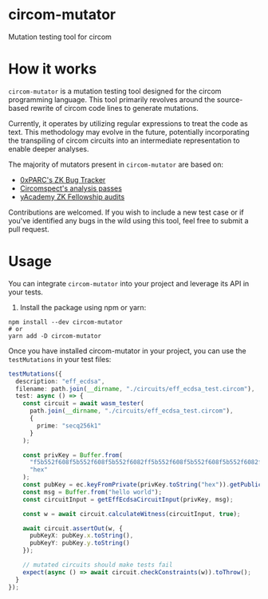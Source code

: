 # circom-mutator

Mutation testing tool for circom

# How it works

`circom-mutator` is a mutation testing tool designed for the circom programming language. This tool primarily revolves around the source-based rewrite of circom code lines to generate mutations.


Currently, it operates by utilizing regular expressions to treat the code as text. This methodology may evolve in the future, potentially incorporating the transpiling of circom circuits into an intermediate representation to enable deeper analyses.

The majority of mutators present in `circom-mutator` are based on:

- [0xPARC's ZK Bug Tracker](https://github.com/0xPARC/zk-bug-tracker#dark-forest-1)
- [Circomspect's analysis passes](https://github.com/trailofbits/circomspect/blob/main/doc/analysis_passes.md)
- [yAcademy ZK Fellowship audits](https://github.com/zBlock-1)


Contributions are welcomed. If you wish to include a new test case or if you've identified any bugs in the wild using this tool, feel free to submit a pull request.

# Usage

You can integrate `circom-mutator` into your project and leverage its API in your tests. 

1. Install the package using npm or yarn:

```
npm install --dev circom-mutator
# or
yarn add -D circom-mutator
```

Once you have installed circom-mutator in your project, you can use the `testMutations` in your test files:

```typescript
testMutations({
  description: "eff_ecdsa",
  filename: path.join(__dirname, "./circuits/eff_ecdsa_test.circom"),
  test: async () => {
    const circuit = await wasm_tester(
      path.join(__dirname, "./circuits/eff_ecdsa_test.circom"),
      {
        prime: "secq256k1"
      }
    );

    const privKey = Buffer.from(
      "f5b552f608f5b552f608f5b552f6082ff5b552f608f5b552f608f5b552f6082f",
      "hex"
    );
    const pubKey = ec.keyFromPrivate(privKey.toString("hex")).getPublic();
    const msg = Buffer.from("hello world");
    const circuitInput = getEffEcdsaCircuitInput(privKey, msg);

    const w = await circuit.calculateWitness(circuitInput, true);

    await circuit.assertOut(w, {
      pubKeyX: pubKey.x.toString(),
      pubKeyY: pubKey.y.toString()
    });

    // mutated circuits should make tests fail
    expect(async () => await circuit.checkConstraints(w)).toThrow();
  }
});
```